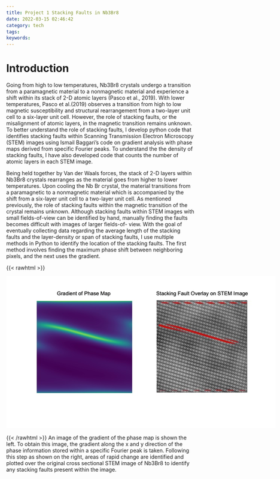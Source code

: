 ```yaml
---
title: Project 1 Stacking Faults in Nb3Br8
date: 2022-03-15 02:46:42
category: tech
tags:
keywords:
---
```


# Introduction

Going from high to low temperatures, Nb​3Br8​ crystals undergo a transition from a paramagnetic material to a nonmagnetic material and experience a shift within its stack of 2-D atomic layers (Pasco et al., 2019). With lower temperatures, Pasco et al.(2019) observes a transition from high to low magnetic susceptibility and structural rearrangement from a two-layer unit cell to a six-layer unit cell. However, the role of stacking faults, or the misalignment of atomic layers, in the magnetic transition remains unknown. To better understand the role of stacking faults, I develop python code that identifies stacking faults within Scanning Transmission Electron Microscopy (STEM) images using Ismail Baggari’s code on gradient analysis with phase maps derived from specific Fourier peaks. To understand the the density of stacking faults, I have also developed code that counts the number of atomic layers in each STEM image.

Being held together by Van der Waals forces, the stack of 2-D layers within Nb​3Br8​ crystals rearranges as the material goes from higher to lower temperatures. Upon cooling the Nb​ Br​ crystal, the material transitions from a paramagnetic to a nonmagnetic material which is accompanied by the shift from a six-layer unit cell to a two-layer unit cell. As mentioned previously, the role of stacking faults within the magnetic transition of the crystal remains unknown. Although stacking faults within STEM images with small fields-of-view can be identified by hand, manually finding the faults becomes difficult with images of larger fields-of- view. With the goal of eventually collecting data regarding the average length of the stacking faults and the layer-density or span of stacking faults, I use multiple methods in Python to identify the location of the stacking faults. The first method involves finding the maximum phase shift between neighboring pixels, and the next uses the gradient.

{{< rawhtml >}}

<img src="break.jpg"
     style="max-width: 150%;" />

{{< /rawhtml >}}
An image of the gradient of the phase map is shown the left. To obtain this image, the gradient along the x and y direction of the phase information stored within a specific Fourier peak is taken. Following this step as shown on the right, areas of rapid change are identified and plotted over the original cross sectional STEM image of Nb3Br8 to identify any stacking faults present within the image.
